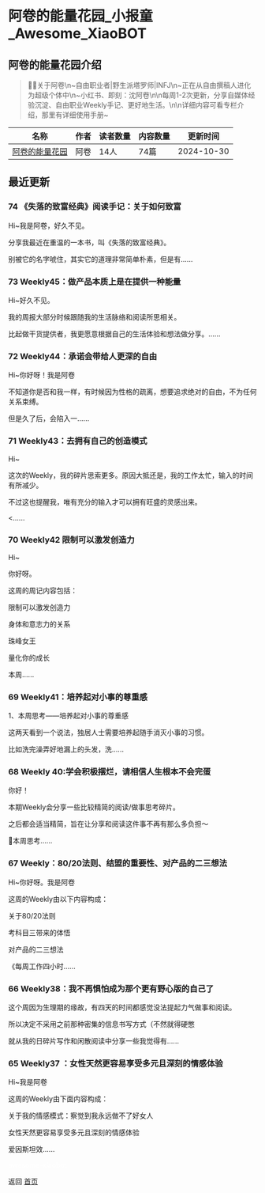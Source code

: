 # 阿卷的能量花园_小报童_Awesome_XiaoBOT

## 阿卷的能量花园介绍
> 🧚‍♀️关于阿卷\n~自由职业者|野生派塔罗师|INFJ\n~正在从自由撰稿人进化为超级个体中\n~小红书、即刻：沈阿卷\n\n每周1-2次更新，分享自媒体经验沉淀、自由职业Weekly手记、更好地生活。\n\n详细内容可看专栏介绍，那里有详细使用手册~  
  


|名称|作者|读者数量|内容数量|更新时间|
|---|---|---|---|---|
|[阿卷的能量花园](https://xiaobot.net/p/ajuan1468?refer=9c3f1c95-a052-465a-9902-f6d75080262a)|阿卷|14人|74篇|2024-10-30|

## 最近更新
### 74 《失落的致富经典》阅读手记：关于如何致富

Hi~我是阿卷，好久不见。

分享我最近在重温的一本书，叫《失落的致富经典》。

别被它的名字唬住，其实它的道理非常简单朴素，但是有......

### 73 Weekly45：做产品本质上是在提供一种能量

Hi~好久不见。

我的周报大部分时候跟随我的生活脉络和阅读所思相关。

比起做干货提供者，我更愿意根据自己的生活体验和想法做分享。......

### 72 Weekly44：承诺会带给人更深的自由

Hi~你好呀！我是阿卷

不知道你是否和我一样，有时候因为性格的疏离，想要追求绝对的自由，不为任何关系束缚。

但是久了后，会陷入一......

### 71 Weekly43：去拥有自己的创造模式

Hi~

这次的Weekly，我的碎片思索更多。原因大抵还是，我的工作太忙，输入的时间有所减少。

不过这也提醒我，唯有充分的输入才可以拥有旺盛的灵感出来。

<......

### 70 Weekly42 限制可以激发创造力

Hi~

你好呀。

这周的周记内容包括：

限制可以激发创造力

身体和意志力的关系

珠峰女王

量化你的成长

本周......

### 69 Weekly41：培养起对小事的尊重感

1、本周思考——培养起对小事的尊重感

这两天看到一个说法，独居人士需要培养起随手消灭小事的习惯。

比如洗完澡弄好地漏上的头发，洗......

### 68 Weekly 40:学会积极摆烂，请相信人生根本不会完蛋

你好！

本期Weekly会分享一些比较精简的阅读/做事思考碎片。

之后都会适当精简，旨在让分享和阅读这件事不再有那么多负担～

🦋本周思考......

### 67 Weekly：80/20法则、结盟的重要性、对产品的二三想法

Hi~你好呀。我是阿卷

这周的Weekly由以下内容构成：

关于80/20法则

考科目三带来的体悟

对产品的二三想法

《每周工作四小时......

### 66 Weekly38：我不再惧怕成为那个更有野心版的自己了

这个周因为生理期的缘故，有四天的时间都感觉没法提起力气做事和阅读。

所以决定不采用之前那种密集的信息书写方式（不然就得硬憋

就从我的日碎片写作和闲散阅读中分享一些我觉得有......

### 65 Weekly37 ：女性天然更容易享受多元且深刻的情感体验

Hi~我是阿卷

这周的Weekly由下面内容构成：

关于我的情感模式：察觉到我永远做不了好女人

女性天然更容易享受多元且深刻的情感体验

爱因斯坦效......


<a href="https://github.com/Reno9527/awesome-xiaobot" style="color: white; text-decoration: none;">awesome-xiaobot</a>

返回 [首页](../README.md)
